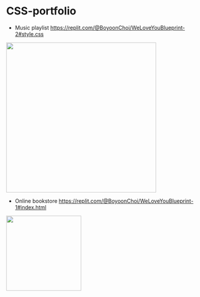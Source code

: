 # CSS-portfolio

* Music playlist
https://replit.com/@BoyoonChoi/WeLoveYouBlueprint-2#style.css

<img src="https://user-images.githubusercontent.com/22133824/147391611-201d7274-462e-4e8e-a2e5-9eb262956b9f.png" height=400px />

* Online bookstore
https://replit.com/@BoyoonChoi/WeLoveYouBlueprint-1#index.html
<img src="https://user-images.githubusercontent.com/22133824/147391646-bf4f0a99-feb0-41e8-9bb4-a441e75c43f9.png" width=200px />
